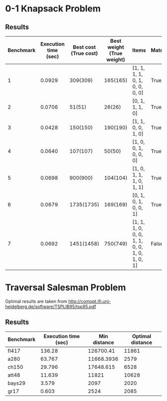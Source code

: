 # 0-1 Knapsack Problem

## Results


|Benchmark        | Execution time (sec) | Best cost (True cost) | Best weight (True weight) |Items| Match |
|-----------------|------------|----------|------------|-----|------|
| 1               | 0.0929   | 309(309)      | 165(165)        | [1, 1, 1, 1, 0, 1, 0, 0, 0, 0] | True|
| 2               | 0.0706   | 51(51)      | 26(26)        | [0, 1, 1, 1, 0] | True |
| 3               | 0.0428   | 150(150)      | 190(190)        | [1, 1, 0, 0, 1, 0] | True |
| 4               | 0.0640  | 107(107)      | 50(50)        | [1, 0, 0, 1, 0, 0, 0] | True |
| 5               | 0.0698  | 900(900)      | 104(104)        | [1, 0, 1, 1, 1, 0, 1, 1] | True |
| 6               | 0.0679   | 1735(1735)   | 169(169)        | [0, 1, 0, 1, 0, 0, 1] | True |
| 7               | 0.0692   | 1451(1458)     | 750(749)        | [1, 1, 1, 0, 0, 0, 1, 1, 0, 0, 1, 0, 1, 0, 1] | False |


# Traversal Salesman Problem

Optimal results are taken from http://comopt.ifi.uni-heidelberg.de/software/TSPLIB95/tsp95.pdf

## Results

|Benchmark  | Execution time (sec) | Min distance | Optimal distance |
|-----------|----------------------|--------------|------------------|
| fl417     | 136.28               | 126700.41    | 11861            |
| a280      | 63.767               | 11668.3936   | 2579             |
| ch150     | 29.796               | 17648.615    | 6528             |
| att48     | 11.639               | 11821        | 10628            |
| bays29    | 3.579                | 2097         | 2020             |
| gr17      | 0.603                | 2524         | 2085             |
